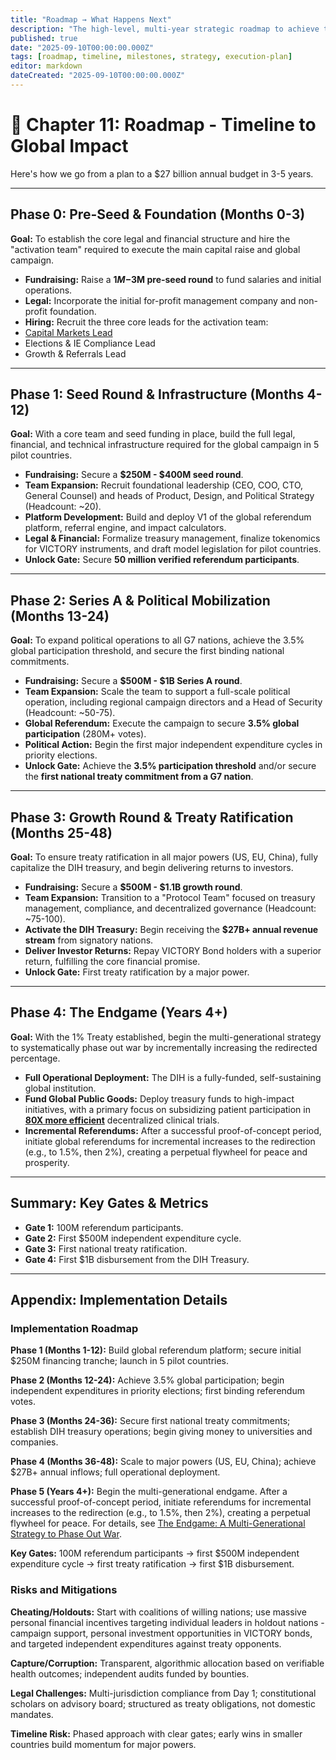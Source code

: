 ```yaml
---
title: "Roadmap → What Happens Next"
description: "The high-level, multi-year strategic roadmap to achieve the 1% Treaty, from initial pre-seed funding to activating the multi-billion dollar DIH Treasury."
published: true
date: "2025-09-10T00:00:00.000Z"
tags: [roadmap, timeline, milestones, strategy, execution-plan]
editor: markdown
dateCreated: "2025-09-10T00:00:00.000Z"
---
```


# 📖 Chapter 11: Roadmap - Timeline to Global Impact

Here's how we go from a plan to a $27 billion annual budget in 3-5 years.

---

## Phase 0: Pre-Seed & Foundation (Months 0-3)

**Goal:** To establish the core legal and financial structure and hire the "activation team" required to execute the main capital raise and global campaign.

- **Fundraising:** Raise a **$1M-$3M pre-seed round** to fund salaries and initial operations.
- **Legal:** Incorporate the initial for-profit management company and non-profit foundation.
- **Hiring:** Recruit the three core leads for the activation team:
- [Capital Markets Lead](./careers/capital-markets-lead.md)
- Elections & IE Compliance Lead
- Growth & Referrals Lead

---

## Phase 1: Seed Round & Infrastructure (Months 4-12)

**Goal:** With a core team and seed funding in place, build the full legal, financial, and technical infrastructure required for the global campaign in 5 pilot countries.

- **Fundraising:** Secure a **$250M - $400M seed round**.
- **Team Expansion:** Recruit foundational leadership (CEO, COO, CTO, General Counsel) and heads of Product, Design, and Political Strategy (Headcount: ~20).
- **Platform Development:** Build and deploy V1 of the global referendum platform, referral engine, and impact calculators.
- **Legal & Financial:** Formalize treasury management, finalize tokenomics for VICTORY instruments, and draft model legislation for pilot countries.
- **Unlock Gate:** Secure **50 million verified referendum participants**.

---

## Phase 2: Series A & Political Mobilization (Months 13-24)

**Goal:** To expand political operations to all G7 nations, achieve the 3.5% global participation threshold, and secure the first binding national commitments.

- **Fundraising:** Secure a **$500M - $1B Series A round**.
- **Team Expansion:** Scale the team to support a full-scale political operation, including regional campaign directors and a Head of Security (Headcount: ~50-75).
- **Global Referendum:** Execute the campaign to secure **3.5% global participation** (280M+ votes).
- **Political Action:** Begin the first major independent expenditure cycles in priority elections.
- **Unlock Gate:** Achieve the **3.5% participation threshold** and/or secure the **first national treaty commitment from a G7 nation**.

---

## Phase 3: Growth Round & Treaty Ratification (Months 25-48)

**Goal:** To ensure treaty ratification in all major powers (US, EU, China), fully capitalize the DIH treasury, and begin delivering returns to investors.

- **Fundraising:** Secure a **$500M - $1.1B growth round**.
- **Team Expansion:** Transition to a "Protocol Team" focused on treasury management, compliance, and decentralized governance (Headcount: ~75-100).
- **Activate the DIH Treasury:** Begin receiving the **$27B+ annual revenue stream** from signatory nations.
- **Deliver Investor Returns:** Repay VICTORY Bond holders with a superior return, fulfilling the core financial promise.
- **Unlock Gate:** First treaty ratification by a major power.

---

## Phase 4: The Endgame (Years 4+)

**Goal:** With the 1% Treaty established, begin the multi-generational strategy to systematically phase out war by incrementally increasing the redirected percentage.

- **Full Operational Deployment:** The DIH is a fully-funded, self-sustaining global institution.
- **Fund Global Public Goods:** Deploy treasury funds to high-impact initiatives, with a primary focus on subsidizing patient participation in **[80X more efficient](./proof.md)** decentralized clinical trials.
- **Incremental Referendums:** After a successful proof-of-concept period, initiate global referendums for incremental increases to the redirection (e.g., to 1.5%, then 2%), creating a perpetual flywheel for peace and prosperity.

---

## Summary: Key Gates & Metrics

- **Gate 1:** 100M referendum participants.
- **Gate 2:** First $500M independent expenditure cycle.
- **Gate 3:** First national treaty ratification.
- **Gate 4:** First $1B disbursement from the DIH Treasury.

---

## Appendix: Implementation Details

### Implementation Roadmap

**Phase 1 (Months 1-12):** Build global referendum platform; secure initial $250M financing tranche; launch in 5 pilot countries.

**Phase 2 (Months 12-24):** Achieve 3.5% global participation; begin independent expenditures in priority elections; first binding referendum votes.

**Phase 3 (Months 24-36):** Secure first national treaty commitments; establish DIH treasury operations; begin giving money to universities and companies.

**Phase 4 (Months 36-48):** Scale to major powers (US, EU, China); achieve $27B+ annual inflows; full operational deployment.

**Phase 5 (Years 4+):** Begin the multi-generational endgame. After a successful proof-of-concept period, initiate referendums for incremental increases to the redirection (e.g., to 1.5%, then 2%), creating a perpetual flywheel for peace. For details, see [The Endgame: A Multi-Generational Strategy to Phase Out War](./strategy/the-endgame-phasing-out-war.md).

**Key Gates:** 100M referendum participants → first $500M independent expenditure cycle → first treaty ratification → first $1B disbursement.

### Risks and Mitigations

**Cheating/Holdouts:** Start with coalitions of willing nations; use massive personal financial incentives targeting individual leaders in holdout nations - campaign support, personal investment opportunities in VICTORY bonds, and targeted independent expenditures against treaty opponents.

**Capture/Corruption:** Transparent, algorithmic allocation based on verifiable health outcomes; independent audits funded by bounties.

**Legal Challenges:** Multi-jurisdiction compliance from Day 1; constitutional scholars on advisory board; structured as treaty obligations, not domestic mandates.

**Timeline Risk:** Phased approach with clear gates; early wins in smaller countries build momentum for major powers.
